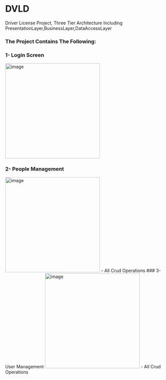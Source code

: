 # DVLD
Driver License Project, Three Tier Architecture Including PresentationLayer,BusinessLayer,DataAccessLayer
### The Project Contains The Following:
### 1- Login Screen
<img src="https://github.com/user-attachments/assets/ae6c2c8f-cd07-450b-9a9a-958b9d3925dd" alt="image" width="300"/>

### 2- People Management
<img src="https://github.com/user-attachments/assets/23cf93f5-2d83-40a7-8f87-1d270edea2a7" alt="image" width="300"/>
- All Crud Operations
### 3- User Management
<img src="https://github.com/user-attachments/assets/1fa30f25-eafa-4154-aec9-99f157679953" alt="image" width="300"/>
- All Crud Operations




